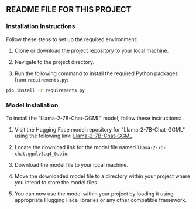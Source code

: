 ## README FILE FOR THIS PROJECT

### Installation Instructions

Follow these steps to set up the required environment:

1. Clone or download the project repository to your local machine.

2. Navigate to the project directory.

3. Run the following command to install the required Python packages from `requirements.py`:

```bash
pip install -r requirements.py
```

### Model Installation

To install the "Llama-2-7B-Chat-GGML" model, follow these instructions:

1. Visit the Hugging Face model repository for "Llama-2-7B-Chat-GGML" using the following link: [Llama-2-7B-Chat-GGML](https://huggingface.co/TheBloke/Llama-2-7B-Chat-GGML/tree/main).

2. Locate the download link for the model file named `llama-2-7b-chat.ggmlv3.q4_0.bin`.

3. Download the model file to your local machine.

4. Move the downloaded model file to a directory within your project where you intend to store the model files.

5. You can now use the model within your project by loading it using appropriate Hugging Face libraries or any other compatible framework.

